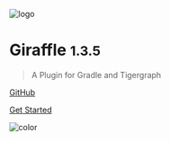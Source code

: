 ![logo](_media/giraffle-v2padded.png)

# Giraffle <small>1.3.5</small>

> A Plugin for Gradle and Tigergraph

[GitHub](https://github.com/Optum/giraffle)

[Get Started](getting_started.md)

![color](#ffffff)
